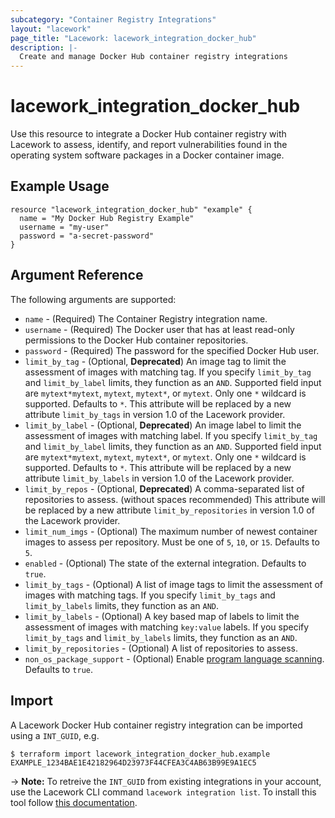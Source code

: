 ```yaml
---
subcategory: "Container Registry Integrations"
layout: "lacework"
page_title: "Lacework: lacework_integration_docker_hub"
description: |-
  Create and manage Docker Hub container registry integrations
---
```


# lacework\_integration\_docker\_hub

Use this resource to integrate a Docker Hub container registry with Lacework to assess, identify,
and report vulnerabilities found in the operating system software packages in a Docker container
image.

## Example Usage

```hcl
resource "lacework_integration_docker_hub" "example" {
  name = "My Docker Hub Registry Example"
  username = "my-user"
  password = "a-secret-password"
}
```

## Argument Reference

The following arguments are supported:

* `name` - (Required) The Container Registry integration name.
* `username` - (Required) The Docker user that has at least read-only permissions to the Docker Hub container repositories.
* `password` - (Required) The password for the specified Docker Hub user.
* `limit_by_tag` - (Optional, **Deprecated**) An image tag to limit the assessment of images with matching tag. If you specify `limit_by_tag` and `limit_by_label` limits, they function as an `AND`. Supported field input are `mytext*mytext`, `mytext`, `mytext*`, or `mytext`. Only one `*` wildcard is supported. Defaults to `*`. This attribute will be replaced by a new attribute `limit_by_tags` in version 1.0 of the Lacework provider.
* `limit_by_label` - (Optional, **Deprecated**) An image label to limit the assessment of images with matching label. If you specify `limit_by_tag` and `limit_by_label` limits, they function as an `AND`. Supported field input are `mytext*mytext`, `mytext`, `mytext*`, or `mytext`. Only one `*` wildcard is supported. Defaults to `*`. This attribute will be replaced by a new attribute `limit_by_labels` in version 1.0 of the Lacework provider.
* `limit_by_repos` - (Optional, **Deprecated**) A comma-separated list of repositories to assess. (without spaces recommended) This attribute will be replaced by a new attribute `limit_by_repositories` in version 1.0 of the Lacework provider.
* `limit_num_imgs` - (Optional) The maximum number of newest container images to assess per repository. Must be one of `5`, `10`, or `15`. Defaults to `5`.
* `enabled` - (Optional) The state of the external integration. Defaults to `true`.
* `limit_by_tags` - (Optional) A list of image tags to limit the assessment of images with matching tags. If you specify `limit_by_tags` and `limit_by_labels` limits, they function as an `AND`.
* `limit_by_labels` - (Optional) A key based map of labels to limit the assessment of images with matching `key:value` labels. If you specify `limit_by_tags` and `limit_by_labels` limits, they function as an `AND`.
* `limit_by_repositories` - (Optional) A list of repositories to assess.
* `non_os_package_support` - (Optional) Enable [program language scanning](https://docs.lacework.com/container-image-support#language-libraries-support). Defaults to `true`.

## Import

A Lacework Docker Hub container registry integration can be imported using a `INT_GUID`, e.g.

```
$ terraform import lacework_integration_docker_hub.example EXAMPLE_1234BAE1E42182964D23973F44CFEA3C4AB63B99E9A1EC5
```
-> **Note:** To retreive the `INT_GUID` from existing integrations in your account, use the
	Lacework CLI command `lacework integration list`. To install this tool follow
	[this documentation](https://github.com/lacework/go-sdk/wiki/CLI-Documentation#installation).

